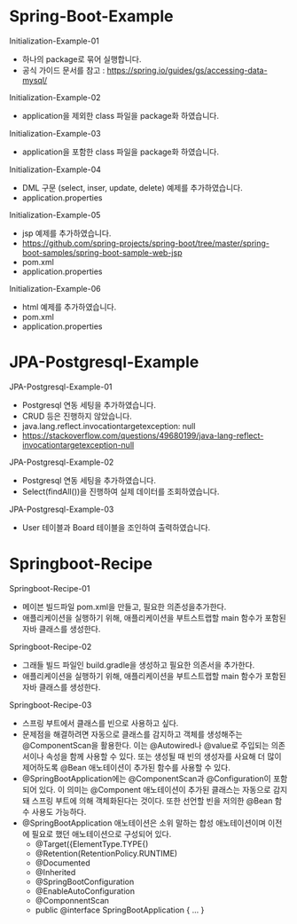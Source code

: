 # Spring-Boot-Example

Initialization-Example-01
- 하나의 package로 묶어 실행합니다. 
- 공식 가이드 문서를 참고 : https://spring.io/guides/gs/accessing-data-mysql/ 

Initialization-Example-02
- application을 제외한 class 파일을 package화 하였습니다.

Initialization-Example-03
- application을 포함한 class 파일을 package화 하였습니다.

Initialization-Example-04
- DML 구문 (select, inser, update, delete) 예제를 추가하였습니다.
- application.properties

Initialization-Example-05
- jsp 예제를 추가하였습니다.
- https://github.com/spring-projects/spring-boot/tree/master/spring-boot-samples/spring-boot-sample-web-jsp
- pom.xml
- application.properties

Initialization-Example-06
- html 예제를 추가하였습니다.
- pom.xml
- application.properties

# JPA-Postgresql-Example

JPA-Postgresql-Example-01
- Postgresql 연동 세팅을 추가하였습니다.
- CRUD 등은 진행하지 않았습니다.
- java.lang.reflect.invocationtargetexception: null
- https://stackoverflow.com/questions/49680199/java-lang-reflect-invocationtargetexception-null

JPA-Postgresql-Example-02
- Postgresql 연동 세팅을 추가하였습니다.
- Select(findAll())을 진행하여 실제 데이터를 조회하였습니다.

JPA-Postgresql-Example-03
- User 테이블과 Board 테이블을 조인하여 출력하였습니다.

# Springboot-Recipe

Springboot-Recipe-01
- 메이븐 빌드파일 pom.xml을 만들고, 필요한 의존성을추가한다. 
- 애플리케이션을 실행하기 위해, 애플리케이션을 부트스트랩할 main 함수가 포함된 자바 클래스를 생성한다.  

Springboot-Recipe-02
- 그래들 빌드 파일인 build.gradle을 생성하고 필요한 의존서을 추가한다.
- 애플리케이션을 실행하기 위해, 애플리케이션을 부트스트랩할 main 함수가 포함된 자바 클래스를 생성한다.  

Springboot-Recipe-03
- 스프링 부트에서 클래스를 빈으로 사용하고 싶다.
- 문제점을 해결하려면 자동으로 클래스를 감지하고 객체를 생성해주는 @ComponentScan을 활용한다. 이는 @Autowired나 @value로 주입되는 의존서이나 속성을 함께 사용할 수 있다. 또는 생성될 때 빈의 생성자를 사요해 더 많이 제어하도록 @Bean 애노테이션이 추가된 함수를 사용할 수 있다.
- @SpringBootApplication에는 @ComponentScan과 @Configuration이 포함되어 있다. 이 의미는 @Component 애노테이션이 추가된 클래스는 자동으로 감지돼 스프링 부트에 의해 객체화된다는 것이다. 또한 선언할 빈을 저의한 @Bean 함수 사용도 가능하다.
- @SpringBootApplication 애노테이션은 소위 말하는 합성 애노테이션이며 이전에 필요로 했던 애노테이션으로 구성되어 있다.  
  - @Target({ElementType.TYPE{)
  - @Retention(RetentionPolicy.RUNTIME)
  - @Documented
  - @Inherited
  - @SpringBootConfiguration
  - @EnableAutoConfiguration
  - @ComponnentScan
  - public @interface SpringBootApplication { ... }  
